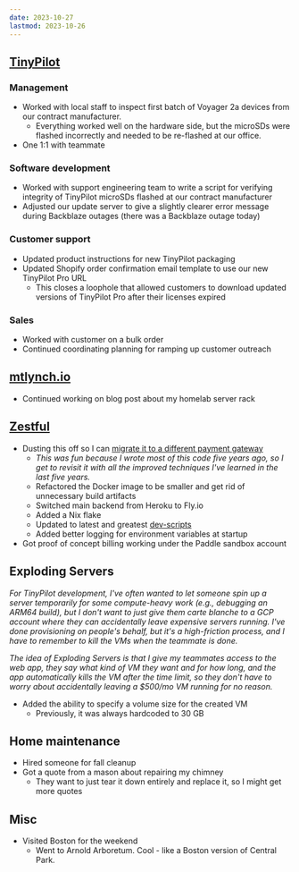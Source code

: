 ```yaml
---
date: 2023-10-27
lastmod: 2023-10-26
---
```


## [TinyPilot](https://tinypilotkvm.com)

### Management

- Worked with local staff to inspect first batch of Voyager 2a devices from our contract manufacturer.
  - Everything worked well on the hardware side, but the microSDs were flashed incorrectly and needed to be re-flashed at our office.
- One 1:1 with teammate

### Software development

- Worked with support engineering team to write a script for verifying integrity of TinyPilot microSDs flashed at our contract manufacturer
- Adjusted our update server to give a slightly clearer error message during Backblaze outages (there was a Backblaze outage today)

### Customer support

- Updated product instructions for new TinyPilot packaging
- Updated Shopify order confirmation email template to use our new TinyPilot Pro URL
  - This closes a loophole that allowed customers to download updated versions of TinyPilot Pro after their licenses expired

### Sales

- Worked with customer on a bulk order
- Continued coordinating planning for ramping up customer outreach

## [mtlynch.io](https://mtlynch.io)

- Continued working on blog post about my homelab server rack

## [Zestful](https://zestfuldata.com)

- Dusting this off so I can [migrate it to a different payment gateway](https://mtlynch.io/retrospectives/2023/10/#i-need-to-migrate-away-from-rapidapi-for-spite)
  - _This was fun because I wrote most of this code five years ago, so I get to revisit it with all the improved techniques I've learned in the last five years._
  - Refactored the Docker image to be smaller and get rid of unnecessary build artifacts
  - Switched main backend from Heroku to Fly.io
  - Added a Nix flake
  - Updated to latest and greatest [dev-scripts](https://github.com/mtlynch/dev-scripts)
  - Added better logging for environment variables at startup
- Got proof of concept billing working under the Paddle sandbox account

## Exploding Servers

_For TinyPilot development, I've often wanted to let someone spin up a server temporarily for some compute-heavy work (e.g., debugging an ARM64 build), but I don't want to just give them carte blanche to a GCP account where they can accidentally leave expensive servers running. I've done provisioning on people's behalf, but it's a high-friction process, and I have to remember to kill the VMs when the teammate is done._

_The idea of Exploding Servers is that I give my teammates access to the web app, they say what kind of VM they want and for how long, and the app automatically kills the VM after the time limit, so they don't have to worry about accidentally leaving a $500/mo VM running for no reason._

- Added the ability to specify a volume size for the created VM
  - Previously, it was always hardcoded to 30 GB

## Home maintenance

- Hired someone for fall cleanup
- Got a quote from a mason about repairing my chimney
  - They want to just tear it down entirely and replace it, so I might get more quotes

## Misc

- Visited Boston for the weekend
  - Went to Arnold Arboretum. Cool - like a Boston version of Central Park.
